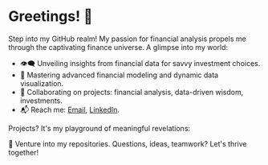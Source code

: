 # Greetings! 🌟

Step into my GitHub realm! My passion for financial analysis propels me through the captivating finance universe. A glimpse into my world:

- 👁️‍🗨️ Unveiling insights from financial data for savvy investment choices.
- 🌱 Mastering advanced financial modeling and dynamic data visualization.
- 💞 Collaborating on projects: financial analysis, data-driven wisdom, investments.
- 📬 Reach me: [Email](the.superlative.guy@gmail.com), [LinkedIn](www.linkedin.com/in/victor-bhattacharya).

Projects? It's my playground of meaningful revelations:

🚀 Venture into my repositories. Questions, ideas, teamwork? Let's thrive together!

<!---
@TheFinancialAnalyst/TheFinancialAnalyst: where innovation resides. 🛡️
--->
